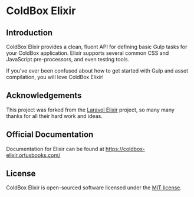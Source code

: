 # ColdBox Elixir

## Introduction

ColdBox Elixir provides a clean, fluent API for defining basic Gulp tasks for your ColdBox application. Elixir supports several common CSS and JavaScript pre-processors, and even testing tools.

If you've ever been confused about how to get started with Gulp and asset compilation, you will love ColdBox Elixir!

## Acknowledgements

This project was forked from the [Laravel Elixir](https://github.com/laravel/elixir) project, so many many thanks for all their hard work and ideas.

## Official Documentation

Documentation for Elixir can be found at https://coldbox-elixir.ortusbooks.com/

## License

ColdBox Elixir is open-sourced software licensed under the [MIT license](http://opensource.org/licenses/MIT).
